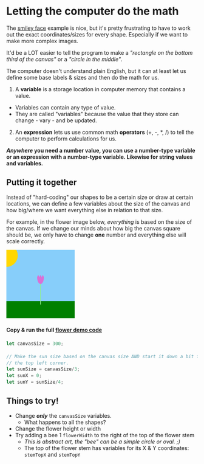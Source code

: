 # Letting the computer do the math
The [smiley face](Smiley.md) example is nice, but it's pretty frustrating to have to work out the exact coordinates/sizes for every shape. Especially if we want to make more complex images.

It'd be a LOT easier to tell the program to make a *"rectangle on the bottom third of the canvas"* or a *"circle in the middle"*.

The computer doesn't understand plain English, but it can at least let us define some base labels & sizes and then do the math for us.
1. A **variable** is a storage location in computer memory that contains a value. 
  - Variables can contain any type of value.
  - They are called "variables" because the value that they store can change - vary - and be updated.
2. An **expression** lets us use common math **operators** (+, -, *, /) to tell the computer to perform calculations for us.

***Anywhere* you need a number value, you can use a number-type variable or an expression with a number-type variable. Likewise for string values and variables.**

## Putting it together
Instead of "hard-coding" our shapes to be a certain size or draw at certain locations, we can define a few variables about the size of the canvas and how big/where we want everything else in relation to that size.

For example, in the flower image below, *everything* is based on the size of the canvas. If we change our minds about how big the canvas square should be, we only have to change **one** number and everything else will scale correctly.

![Flower image](images/flower.png)

#### **Copy & run the full [flower demo code](flowerDemoCode.md)**

```javascript
let canvasSize = 300;

// Make the sun size based on the canvas size AND start it down a bit from
// the top left corner.
let sunSize = canvasSize/3;
let sunX = 0;
let sunY = sunSize/4;
```

## Things to try!
- Change ***only*** the `canvasSize` variables.
    - What happens to all the shapes?
- Change the flower height or width
- Try adding a bee 1 `flowerWidth` to the right of the top of the flower stem
    - *This is abstract art, the "bee" can be a simple circle or oval. ;)*
    - The top of the flower stem has variables for its X & Y coordinates: `stemTopX` and `stemTopY`
